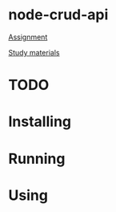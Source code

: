 # node-crud-api

[Assignment](https://github.com/AlreadyBored/nodejs-assignments/blob/main/assignments/crud-api/assignment.md)

[Study materials](https://github.com/rolling-scopes-school/tasks/blob/master/node/modules/crud-api/README.md)

# TODO

<!-- The repository with the application contains a Readme.md file containing detailed instructions for installing, running and using the application -->

# Installing

# Running

# Using
